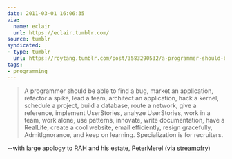 ```yaml
---
date: 2011-03-01 16:06:35
via:
  name: eclair
  url: https://eclair.tumblr.com/
source: tumblr
syndicated:
- type: tumblr
  url: https://roytang.tumblr.com/post/3583290532/a-programmer-should-be-able-to-find-a-bug-market
tags:
- programming
---
```


<blockquote>A programmer should be able to find a bug, market an application, refactor a spike, lead a team, architect an application, hack a kernel, schedule a project, build a database, route a network, give a reference, implement UserStories, analyze UserStories, work in a team, work alone, use patterns, innovate, write documentation, have a RealLife, create a cool website, email efficiently, resign gracefully, AdmitIgnorance, and keep on learning. Specialization is for recruiters.</blockquote>

--with large apology to RAH and his estate, PeterMerel (via <a href="http://streamofry.tumblr.com/">streamofry</a>)